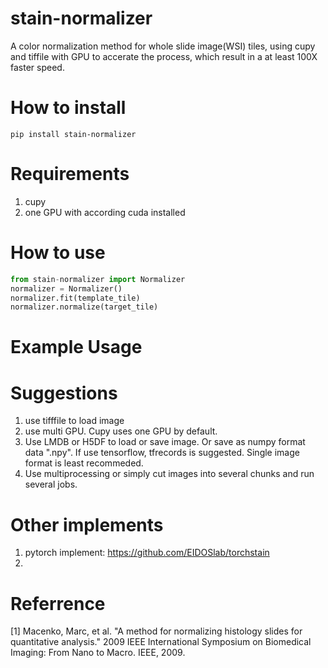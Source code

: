 # stain-normalizer
A color normalization method for  whole slide image(WSI) tiles, using cupy and tiffile with GPU to accerate the process, which result in a at least 100X faster speed.

# How to install
`pip install stain-normalizer `
# Requirements
  1. cupy
  2. one GPU with according cuda installed
# How to use
```python
from stain-normalizer import Normalizer    
normalizer = Normalizer()
normalizer.fit(template_tile)     
normalizer.normalize(target_tile)
```
# Example Usage

# Suggestions
  1. use tifffile to load image
  2. use multi GPU. Cupy uses one GPU by default.
  3. Use LMDB or H5DF to load or save image. Or save as numpy format data ".npy". If use tensorflow, tfrecords is suggested. Single image format is least recommeded.
  4. Use multiprocessing or simply cut images into several chunks and run several jobs.
  
# Other implements
  1. pytorch implement: https://github.com/EIDOSlab/torchstain
  2. 
# Referrence
[1] Macenko, Marc, et al. "A method for normalizing histology slides for quantitative analysis." 2009 IEEE International Symposium on Biomedical Imaging: From Nano to Macro. IEEE, 2009.



  
